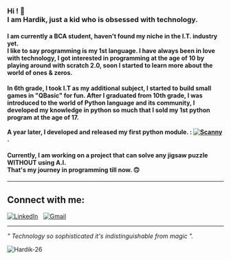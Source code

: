 ### Hi ! 👋 <br> I am Hardik, just a kid who is obsessed with technology.

#### I am currently a BCA student, haven't found my niche in the I.T. industry yet. <br> I like to say programming is my 1st language. I have always been in love with technology, I got interested in programming at the age of 10 by playing around with scratch 2.0, soon I started to learn more about the world of ones & zeros.

#### In 6th grade, I took I.T as my additional subject, I started to build small games in "QBasic" for fun. After I graduated from 10th grade, I was introduced to the world of Python language and its community, I developed my knowledge in python so much that I sold my 1st python program at the age of 17. <br> <br> A year later, I developed and released my first python module. : [![Scanny](https://badge.fury.io/py/scanny.svg)](https://badge.fury.io/py/scanny) .

#### Currently, I am working on a project that can solve any jigsaw puzzle WITHOUT using A.I. <br> That's my journey in programming till now. 🙃
--------------------------
## Connect with me:
[![LinkedIn](https://img.shields.io/badge/linkedin-%230077B5.svg?style=for-the-badge&logo=linkedin&logoColor=white)](https://www.linkedin.com/in/hardik--shah/) &nbsp;
[![Gmail](https://img.shields.io/badge/Gmail-D14836?style=for-the-badge&logo=gmail&logoColor=white)](mailto:hardik.2673@gmail.com)

--------------------------

<i>  " Technology so sophisticated it's indistinguishable from magic ". </i>
<p align="left"> <img src="https://komarev.com/ghpvc/?username=Hardik-26&label=👁‍🗨&color=blue&style=plastic" alt="Hardik-26" /> </p>

